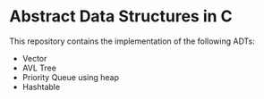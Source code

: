 # Abstract Data Structures in C

This repository contains the implementation of the following ADTs:
* Vector
* AVL Tree
* Priority Queue using heap
* Hashtable

